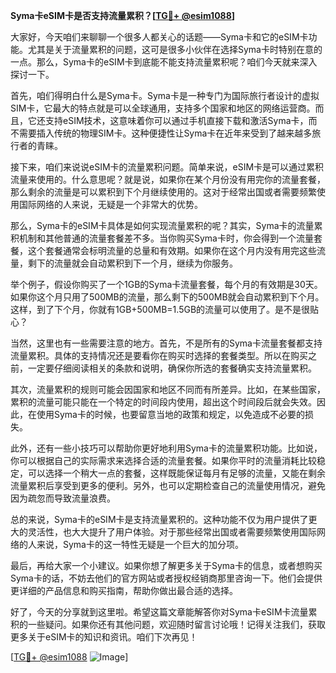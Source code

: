 **Syma卡eSIM卡是否支持流量累积？[[TG💪+ @esim1088](https://t.me/s/esim1088)]**

大家好，今天咱们来聊聊一个很多人都关心的话题——Syma卡和它的eSIM卡功能。尤其是关于流量累积的问题，这可是很多小伙伴在选择Syma卡时特别在意的一点。那么，Syma卡的eSIM卡到底能不能支持流量累积呢？咱们今天就来深入探讨一下。

首先，咱们得明白什么是Syma卡。Syma卡是一种专门为国际旅行者设计的虚拟SIM卡，它最大的特点就是可以全球通用，支持多个国家和地区的网络运营商。而且，它还支持eSIM技术，这意味着你可以通过手机直接下载和激活Syma卡，而不需要插入传统的物理SIM卡。这种便捷性让Syma卡在近年来受到了越来越多旅行者的青睐。

接下来，咱们来说说eSIM卡的流量累积问题。简单来说，eSIM卡是可以通过累积流量来使用的。什么意思呢？就是说，如果你在某个月份没有用完你的流量套餐，那么剩余的流量是可以累积到下个月继续使用的。这对于经常出国或者需要频繁使用国际网络的人来说，无疑是一个非常大的优势。

那么，Syma卡的eSIM卡具体是如何实现流量累积的呢？其实，Syma卡的流量累积机制和其他普通的流量套餐差不多。当你购买Syma卡时，你会得到一个流量套餐，这个套餐通常会标明流量的总量和有效期。如果你在这个月内没有用完这些流量，剩下的流量就会自动累积到下一个月，继续为你服务。

举个例子，假设你购买了一个1GB的Syma卡流量套餐，每个月的有效期是30天。如果你这个月只用了500MB的流量，那么剩下的500MB就会自动累积到下个月。这样，到了下个月，你就有1GB+500MB=1.5GB的流量可以使用了。是不是很贴心？

当然，这里也有一些需要注意的地方。首先，不是所有的Syma卡流量套餐都支持流量累积。具体的支持情况还是要看你在购买时选择的套餐类型。所以在购买之前，一定要仔细阅读相关的条款和说明，确保你所选的套餐确实支持流量累积。

其次，流量累积的规则可能会因国家和地区不同而有所差异。比如，在某些国家，累积的流量可能只能在一个特定的时间段内使用，超出这个时间段后就会失效。因此，在使用Syma卡的时候，也要留意当地的政策和规定，以免造成不必要的损失。

此外，还有一些小技巧可以帮助你更好地利用Syma卡的流量累积功能。比如说，你可以根据自己的实际需求来选择合适的流量套餐。如果你平时的流量消耗比较稳定，可以选择一个稍大一点的套餐，这样既能保证每月有足够的流量，又能在剩余流量累积后享受到更多的便利。另外，也可以定期检查自己的流量使用情况，避免因为疏忽而导致流量浪费。

总的来说，Syma卡的eSIM卡是支持流量累积的。这种功能不仅为用户提供了更大的灵活性，也大大提升了用户体验。对于那些经常出国或者需要频繁使用国际网络的人来说，Syma卡的这一特性无疑是一个巨大的加分项。

最后，再给大家一个小建议。如果你想了解更多关于Syma卡的信息，或者想购买Syma卡的话，不妨去他们的官方网站或者授权经销商那里咨询一下。他们会提供更详细的产品信息和购买指南，帮助你做出最合适的选择。

好了，今天的分享就到这里啦。希望这篇文章能解答你对Syma卡eSIM卡流量累积的一些疑问。如果你还有其他问题，欢迎随时留言讨论哦！记得关注我们，获取更多关于eSIM卡的知识和资讯。咱们下次再见！

[[TG💪+ @esim1088](https://t.me/s/esim1088) ![Image](https://i.postimg.cc/4NQfJmqS/Snipaste-2025-05-13-00-14-12.png)]